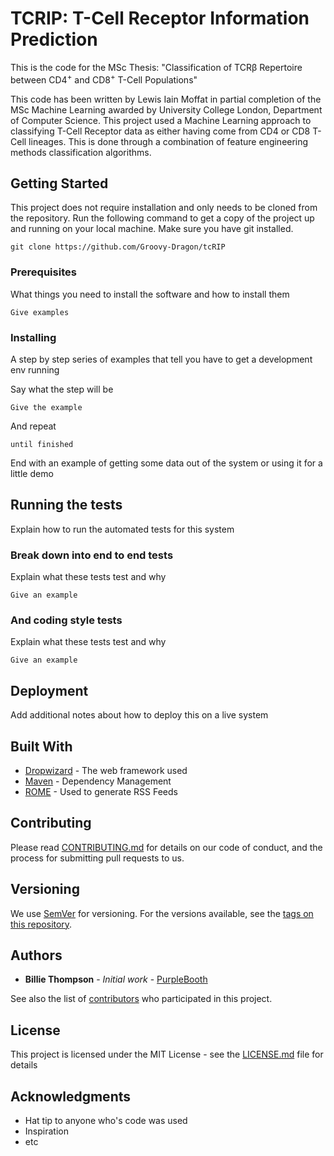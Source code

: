 # TCRIP: T-Cell Receptor Information Prediction

This is the code for the MSc Thesis: "Classification of TCR&beta; Repertoire between CD4<sup>+</sup> and CD8<sup>+</sup> T-Cell Populations"

This code has been written by Lewis Iain Moffat in partial completion of the MSc Machine Learning awarded by University College London, Department of Computer Science. This project used a Machine Learning approach to classifying T-Cell Receptor data as either having come from CD4 or CD8 T-Cell lineages. This is done through a combination of feature engineering methods classification algorithms.

## Getting Started
This project does not require installation and only needs to be cloned from the repository. Run the following command to get a copy of the project up and running on your local machine. Make sure you have git installed.

```git
git clone https://github.com/Groovy-Dragon/tcRIP
```
 

### Prerequisites

What things you need to install the software and how to install them

```
Give examples
```

### Installing

A step by step series of examples that tell you have to get a development env running

Say what the step will be

```
Give the example
```

And repeat

```
until finished
```

End with an example of getting some data out of the system or using it for a little demo

## Running the tests

Explain how to run the automated tests for this system

### Break down into end to end tests

Explain what these tests test and why

```
Give an example
```

### And coding style tests

Explain what these tests test and why

```
Give an example
```

## Deployment

Add additional notes about how to deploy this on a live system

## Built With

* [Dropwizard](http://www.dropwizard.io/1.0.2/docs/) - The web framework used
* [Maven](https://maven.apache.org/) - Dependency Management
* [ROME](https://rometools.github.io/rome/) - Used to generate RSS Feeds

## Contributing

Please read [CONTRIBUTING.md](https://gist.github.com/PurpleBooth/b24679402957c63ec426) for details on our code of conduct, and the process for submitting pull requests to us.

## Versioning

We use [SemVer](http://semver.org/) for versioning. For the versions available, see the [tags on this repository](https://github.com/your/project/tags). 

## Authors

* **Billie Thompson** - *Initial work* - [PurpleBooth](https://github.com/PurpleBooth)

See also the list of [contributors](https://github.com/your/project/contributors) who participated in this project.

## License

This project is licensed under the MIT License - see the [LICENSE.md](LICENSE.md) file for details

## Acknowledgments

* Hat tip to anyone who's code was used
* Inspiration
* etc
